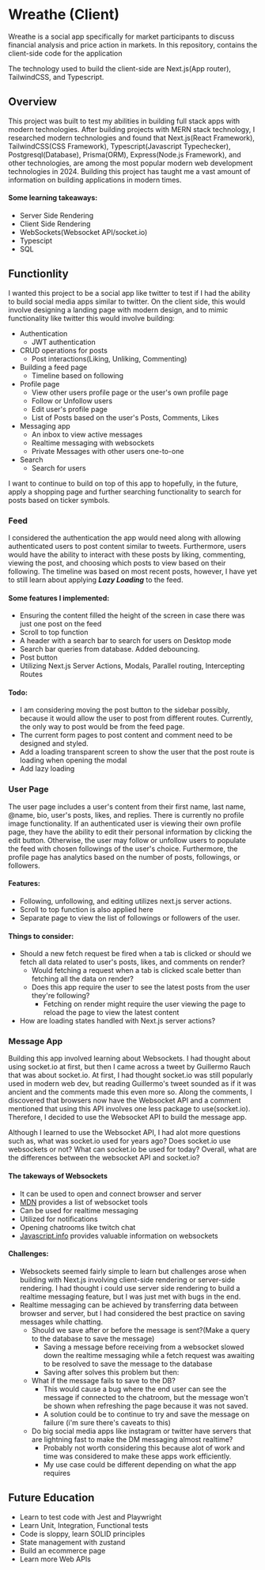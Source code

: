 # Wreathe (Client)

Wreathe is a social app specifically for market participants to discuss financial analysis and price action in markets. In this repository, contains the client-side code for the application

The technology used to build the client-side are Next.js(App router), TailwindCSS, and Typescript.

## Overview

This project was built to test my abilities in building full stack apps with modern technologies. After building projects with MERN stack technology, I researched modern technologies and found that Next.js(React Framework), TailwindCSS(CSS Framework), Typescript(Javascript Typechecker), Postgresql(Database), Prisma(ORM), Express(Node.js Framework), and other technologies, are among the most popular modern web development technologies in 2024. Building this project has taught me a vast amount of information on building applications in modern times.

#### Some learning takeaways:

- Server Side Rendering
- Client Side Rendering
- WebSockets(Websocket API/socket.io)
- Typescipt
- SQL

## Functionlity

I wanted this project to be a social app like twitter to test if I had the ability to build social media apps similar to twitter. On the client side, this would involve designing a landing page with modern design, and to mimic functionality like twitter this would involve building:

- Authentication
  - JWT authentication
- CRUD operations for posts
  - Post interactions(Liking, Unliking, Commenting)
- Building a feed page
  - Timeline based on following
- Profile page
  - View other users profile page or the user's own profile page
  - Follow or Unfollow users
  - Edit user's profile page
  - List of Posts based on the user's Posts, Comments, Likes
- Messaging app
  - An inbox to view active messages
  - Realtime messaging with websockets
  - Private Messages with other users one-to-one
- Search
  - Search for users

I want to continue to build on top of this app to hopefully, in the future, apply a shopping page and further searching functionality to search for posts based on ticker symbols.

### Feed

I considered the authentication the app would need along with allowing authenticated users to post content similar to tweets. Furthermore, users would have the ability to interact with these posts by liking, commenting, viewing the post, and choosing which posts to view based on their following. The timeline was based on most recent posts, however, I have yet to still learn about applying **_Lazy Loading_** to the feed.

#### Some features I implemented:

- Ensuring the content filled the height of the screen in case there was just one post on the feed
- Scroll to top function
- A header with a search bar to search for users on Desktop mode
- Search bar queries from database. Added debouncing.
- Post button
- Utilizing Next.js Server Actions, Modals, Parallel routing, Intercepting Routes

#### Todo:

- I am considering moving the post button to the sidebar possibly, because it would allow the user to post from different routes. Currently, the only way to post would be from the feed page.
- The current form pages to post content and comment need to be designed and styled.
- Add a loading transparent screen to show the user that the post route is loading when opening the modal
- Add lazy loading

### User Page

The user page includes a user's content from their first name, last name, @name, bio, user's posts, likes, and replies. There is currently no profile image functionality. If an authenticated user is viewing their own profile page, they have the ability to edit their personal information by clicking the edit button. Otherwise, the user may follow or unfollow users to populate the feed with chosen followings of the user's choice. Furthermore, the profile page has analytics based on the number of posts, followings, or followers.

#### Features:

- Following, unfollowing, and editing utilizes next.js server actions.
- Scroll to top function is also applied here
- Separate page to view the list of followings or followers of the user.

#### Things to consider:

- Should a new fetch request be fired when a tab is clicked or should we fetch all data related to user's posts, likes, and comments on render?
  - Would fetching a request when a tab is clicked scale better than fetching all the data on render?
  - Does this app require the user to see the latest posts from the user they're following?
    - Fetching on render might require the user viewing the page to reload the page to view the latest content
- How are loading states handled with Next.js server actions?

### Message App

Building this app involved learning about Websockets. I had thought about using socket.io at first, but then I came across a tweet by Guillermo Rauch that was about socket.io. At first, I had thought socket.io was still popularly used in modern web dev, but reading Guillermo's tweet sounded as if it was ancient and the comments made this even more so. Along the comments, I discovered that browsers now have the Websocket API and a comment mentioned that using this API involves one less package to use(socket.io). Therefore, I decided to use the Websocket API to build the message app.

Although I learned to use the Websocket API, I had alot more questions such as, what was socket.io used for years ago? Does socket.io use websockets or not? What can socket.io be used for today? Overall, what are the differences between the websocket API and socket.io?

#### The takeways of Websockets

- It can be used to open and connect browser and server
- [MDN](https://developer.mozilla.org/en-US/docs/Web/API/WebSockets_API) provides a list of websocket tools
- Can be used for realtime messaging
- Utilized for notifications
- Opening chatrooms like twitch chat
- [Javascript.info](https://javascript.info/websocket) provides valuable information on websockets

#### Challenges:

- Websockets seemed fairly simple to learn but challenges arose when building with Next.js involving client-side rendering or server-side rendering. I had thought i could use server side rendering to build a realtime messaging feature, but I was just met with bugs in the end.
- Realtime messaging can be achieved by transferring data between browser and server, but I had considered the best practice on saving messages while chatting.
  - Should we save after or before the message is sent?(Make a query to the database to save the message)
    - Saving a message before receiving from a websocket slowed down the realtime messaging while a fetch request was awaiting to be resolved to save the message to the database
    - Saving after solves this problem but then:
  - What if the message fails to save to the DB?
    - This would cause a bug where the end user can see the message if connected to the chatroom, but the message won't be shown when refreshing the page because it was not saved.
    - A solution could be to continue to try and save the message on failure (i'm sure there's caveats to this)
  - Do big social media apps like instagram or twitter have servers that are lightning fast to make the DM messaging almost realtime?
    - Probably not worth considering this because alot of work and time was considered to make these apps work efficiently.
    - My use case could be different depending on what the app requires

## Future Education

- Learn to test code with Jest and Playwright
- Learn Unit, Integration, Functional tests
- Code is sloppy, learn SOLID principles
- State management with zustand
- Build an ecommerce page
- Learn more Web APIs
